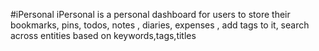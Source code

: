 #iPersonal
iPersonal is a personal dashboard for users to store their bookmarks, pins, todos, notes , diaries, expenses , add tags to it, search across entities based on keywords,tags,titles
